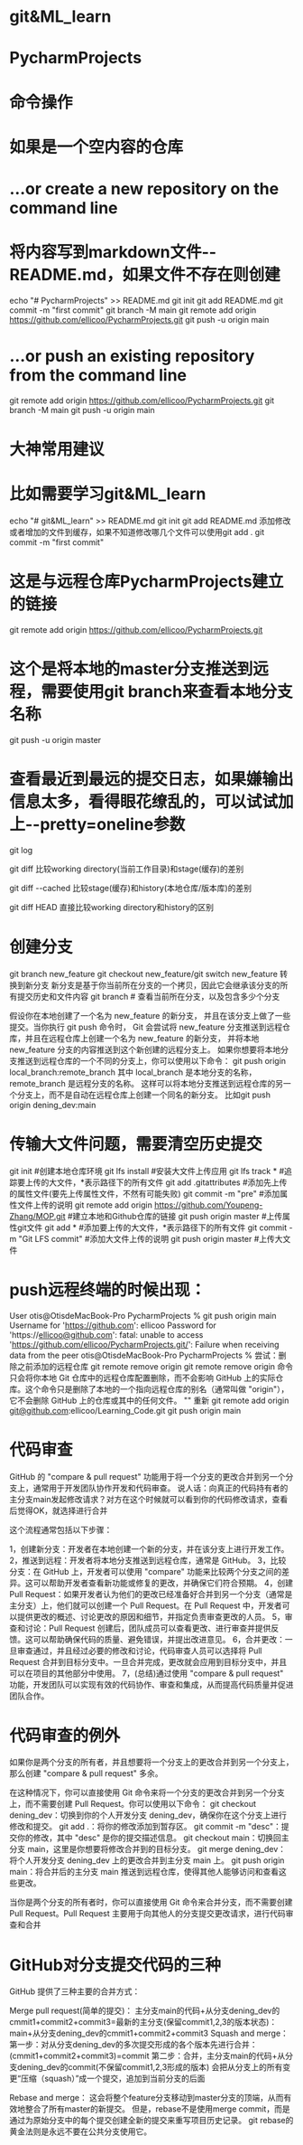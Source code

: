 # git&ML_learn
# PycharmProjects

# 命令操作
# 如果是一个空内容的仓库
# …or create a new repository on the command line
# 将内容写到markdown文件--README.md，如果文件不存在则创建
echo "# PycharmProjects" >> README.md
git init
git add README.md
git commit -m "first commit"
git branch -M main
git remote add origin https://github.com/ellicoo/PycharmProjects.git
git push -u origin main

# …or push an existing repository from the command line
git remote add origin https://github.com/ellicoo/PycharmProjects.git
git branch -M main
git push -u origin main

# 大神常用建议
# 比如需要学习git&ML_learn
echo "# git&ML_learn" >> README.md
git init
git add README.md  添加修改或者增加的文件到缓存，如果不知道修改哪几个文件可以使用git add .
git commit -m "first commit"
# 这是与远程仓库PycharmProjects建立的链接
git remote add origin https://github.com/ellicoo/PycharmProjects.git
# 这个是将本地的master分支推送到远程，需要使用git branch来查看本地分支名称
git push -u origin master


# 查看最近到最远的提交日志，如果嫌输出信息太多，看得眼花缭乱的，可以试试加上--pretty=oneline参数
git log 

git diff            比较working directory(当前工作目录)和stage(缓存)的差别

git diff --cached   比较stage(缓存)和history(本地仓库/版本库)的差别

git diff HEAD       直接比较working directory和history的区别

# 创建分支
git branch new_feature
git checkout new_feature/git switch new_feature 转换到新分支
新分支是基于你当前所在分支的一个拷贝，因此它会继承该分支的所有提交历史和文件内容
git branch # 查看当前所在分支，以及包含多少个分支

假设你在本地创建了一个名为 new_feature 的新分支，
并且在该分支上做了一些提交。当你执行 git push 命令时，
Git 会尝试将 new_feature 分支推送到远程仓库，并且在远程仓库上创建一个名为 new_feature 的新分支，
并将本地 new_feature 分支的内容推送到这个新创建的远程分支上。
如果你想要将本地分支推送到远程仓库的一个不同的分支上，你可以使用以下命令：
git push origin local_branch:remote_branch
其中 local_branch 是本地分支的名称，remote_branch 是远程分支的名称。
这样可以将本地分支推送到远程仓库的另一个分支上，而不是自动在远程仓库上创建一个同名的新分支。
比如git push origin dening_dev:main


# 传输大文件问题，需要清空历史提交
git init #创建本地仓库环境
git lfs install #安装大文件上传应用
git lfs track * #追踪要上传的大文件，*表示路径下的所有文件
git add .gitattributes #添加先上传的属性文件(要先上传属性文件，不然有可能失败)
git commit -m "pre" #添加属性文件上传的说明
git remote add origin https://github.com/Youpeng-Zhang/MOP.git #建立本地和Github仓库的链接
git push origin master #上传属性git文件
git add * #添加要上传的大文件，*表示路径下的所有文件
git commit -m "Git LFS commit" #添加大文件上传的说明
git push origin master #上传大文件


# push远程终端的时候出现：
User
otis@OtisdeMacBook-Pro PycharmProjects % git push origin main
Username for 'https://github.com': ellicoo
Password for 'https://ellicoo@github.com': 
fatal: unable to access 'https://github.com/ellicoo/PycharmProjects.git/': Failure when receiving data from the peer
otis@OtisdeMacBook-Pro PycharmProjects % 
尝试：删除之前添加的远程仓库
git remote remove origin
git remote remove origin 命令只会将你本地 Git 仓库中的远程仓库配置删除，而不会影响 GitHub 上的实际仓库。这个命令只是删除了本地的一个指向远程仓库的别名（通常叫做 "origin"），它不会删除 GitHub 上的仓库或其中的任何文件。
""
重新
git remote add origin git@github.com:ellicoo/Learning_Code.git
git push origin main



# 代码审查

GitHub 的 "compare & pull request" 功能用于将一个分支的更改合并到另一个分支上，通常用于开发团队协作开发和代码审查。
说人话：向真正的代码持有者的主分支main发起修改请求？对方在这个时候就可以看到你的代码修改请求，查看后觉得OK，就选择进行合并

这个流程通常包括以下步骤：

1，创建新分支：开发者在本地创建一个新的分支，并在该分支上进行开发工作。
2，推送到远程：开发者将本地分支推送到远程仓库，通常是 GitHub。
3，比较分支：在 GitHub 上，开发者可以使用 "compare" 功能来比较两个分支之间的差异。这可以帮助开发者查看新功能或修复的更改，并确保它们符合预期。
4，创建 Pull Request：如果开发者认为他们的更改已经准备好合并到另一个分支（通常是主分支）上，他们就可以创建一个 Pull Request。在 Pull Request 中，开发者可以提供更改的概述、讨论更改的原因和细节，并指定负责审查更改的人员。
5，审查和讨论：Pull Request 创建后，团队成员可以查看更改、进行审查并提供反馈。这可以帮助确保代码的质量、避免错误，并提出改进意见。
6，合并更改：一旦审查通过，并且经过必要的修改和讨论，代码审查人员可以选择将 Pull Request 合并到目标分支中。一旦合并完成，更改就会应用到目标分支中，并且可以在项目的其他部分中使用。
7，(总结)通过使用 "compare & pull request" 功能，开发团队可以实现有效的代码协作、审查和集成，从而提高代码质量并促进团队合作。


# 代码审查的例外

如果你是两个分支的所有者，并且想要将一个分支上的更改合并到另一个分支上，那么创建 "compare & pull request" 多余。

在这种情况下，你可以直接使用 Git 命令来将一个分支的更改合并到另一个分支上，而不需要创建 Pull Request。你可以使用以下命令：
git checkout dening_dev：切换到你的个人开发分支 dening_dev，确保你在这个分支上进行修改和提交。
git add .：将你的修改添加到暂存区。
git commit -m "desc"：提交你的修改，其中 "desc" 是你的提交描述信息。
git checkout main：切换回主分支 main，这里是你想要将修改合并到的目标分支。
git merge dening_dev：将个人开发分支 dening_dev 上的更改合并到主分支 main 上。
git push origin main：将合并后的主分支 main 推送到远程仓库，使得其他人能够访问和查看这些更改。


当你是两个分支的所有者时，你可以直接使用 Git 命令来合并分支，而不需要创建 Pull Request。Pull Request 
主要用于向其他人的分支提交更改请求，进行代码审查和合并


# GitHub对分支提交代码的三种

GitHub 提供了三种主要的合并方式：

Merge pull request(简单的提交)：
    主分支main的代码+从分支dening_dev的cmmit1+commit2+commit3=最新的主分支(保留commit1,2,3的版本状态)：main+从分支dening_dev的cmmit1+commit2+commit3
Squash and merge：
    第一步：对从分支dening_dev的多次提交形成的各个版本先进行合并：(cmmit1+commit2+commit3)=commit
    第二步：合并，主分支main的代码+从分支dening_dev的commit(不保留commit1,2,3形成的版本)
    会把从分支上的所有变更“压缩（squash）”成一个提交，追加到当前分支的后面
    
Rebase and merge：
    这会将整个feature分支移动到master分支的顶端，从而有效地整合了所有master的新提交。
    但是，rebase不是使用merge commit，而是通过为原始分支中的每个提交创建全新的提交来重写项目历史记录。
    git rebase的黄金法则是永远不要在公共分支使用它。